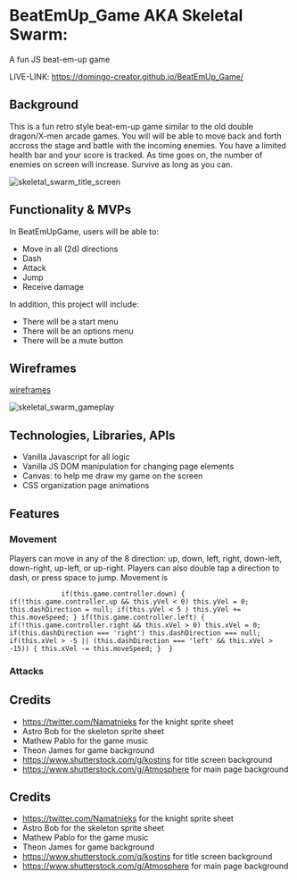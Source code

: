 # BeatEmUp_Game AKA Skeletal Swarm:
A fun JS beat-em-up game

LIVE-LINK: https://domingo-creator.github.io/BeatEmUp_Game/

## Background 
  This is a fun retro style beat-em-up game similar to the old double dragon/X-men arcade games. You will will be able to move back and forth accross the stage and battle with the incoming enemies. You have a limited health bar and your score is tracked.  As time goes on, the number of enemies on screen will increase.  Survive as long as you can.

![skeletal_swarm_title_screen](https://user-images.githubusercontent.com/59151493/166077190-6fa64f73-3e55-4e82-988d-2a7017e7d592.gif)

## Functionality & MVPs
In BeatEmUpGame, users will be able to:

+ Move in all (2d) directions
+ Dash
+ Attack
+ Jump
+ Receive damage



In addition, this project will include: 

+ There will be a start menu 
+ There will be an options menu
+ There will be a mute button



## Wireframes
[wireframes](https://wireframe.cc/i5caUj)



![skeletal_swarm_gameplay](https://user-images.githubusercontent.com/59151493/166077172-8dfca8da-06fb-4553-8378-3fca5e475b35.gif)



## Technologies, Libraries, APIs 
+ Vanilla Javascript for all logic
+ Vanilla JS DOM manipulation for changing page elements
+ Canvas: to help me draw my game on the screen 
+ CSS organization page animations


## Features

### Movement
Players can move in any of the 8 direction: up, down, left, right, down-left, down-right, up-left, or up-right.
Players can also double tap a direction to dash, or press space to jump.  Movement is 

`             
  if(this.game.controller.down) {
      if(!this.game.controller.up && this.yVel < 0) this.yVel = 0;
      this.dashDirection = null;
      if(this.yVel < 5 ) this.yVel += this.moveSpeed;
  }
  if(this.game.controller.left) {
      if(!this.game.controller.right && this.xVel > 0) this.xVel = 0;
      if(this.dashDirection === 'right') this.dashDirection === null;
      if(this.xVel > -5 || (this.dashDirection === 'left' && this.xVel > -15)) {
          this.xVel -= this.moveSpeed;
      } 
  }
`

### Attacks




## Credits
+ https://twitter.com/Namatnieks for the knight sprite sheet
+ Astro Bob for the skeleton sprite sheet
+ Mathew Pablo for the game music
+ Theon James for game background
+ https://www.shutterstock.com/g/kostins for title screen background
+ https://www.shutterstock.com/g/Atmosphere for main page background





## Credits
+ https://twitter.com/Namatnieks for the knight sprite sheet
+ Astro Bob for the skeleton sprite sheet
+ Mathew Pablo for the game music
+ Theon James for game background
+ https://www.shutterstock.com/g/kostins for title screen background
+ https://www.shutterstock.com/g/Atmosphere for main page background
